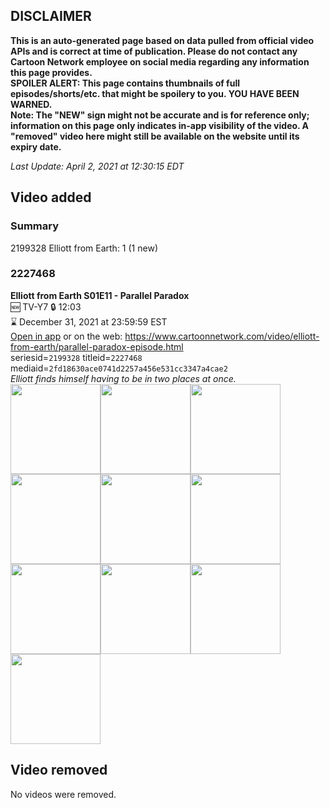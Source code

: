 ## DISCLAIMER
**This is an auto-generated page based on data pulled from official video APIs and is correct at time of publication. Please do not contact any Cartoon Network employee on social media regarding any information this page provides.**  
**SPOILER ALERT: This page contains thumbnails of full episodes/shorts/etc. that might be spoilery to you. YOU HAVE BEEN WARNED.**  
**Note: The "NEW" sign might not be accurate and is for reference only; information on this page only indicates in-app visibility of the video. A "removed" video here might still be available on the website until its expiry date.**  

_Last Update: April 2, 2021 at 12:30:15 EDT_
## Video added
### Summary
2199328 Elliott from Earth: 1 (1 new)  
### 2227468
**Elliott from Earth S01E11 - Parallel Paradox**  
🆕 TV-Y7 🔒 12:03  
⌛ December 31, 2021 at 23:59:59 EST  
[Open in app](https://cnvideo.sercomkc.org/redirector.html?type=cnapp&seriesid=2199328&titleid=2227468&mediaid=2fd18630ace0741d2257a456e531cc3347a4cae2) or on the web: https://www.cartoonnetwork.com/video/elliott-from-earth/parallel-paradox-episode.html  
seriesid=`2199328` titleid=`2227468` mediaid=`2fd18630ace0741d2257a456e531cc3347a4cae2`  
_Elliott finds himself having to be in two places at once._  
<a href="https://s3.amazonaws.com/cartoonorchestrator/2227468_001_1280x720.jpg"><img src="https://s3.amazonaws.com/cartoonorchestrator/2227468_001_640x360.jpg" height="144px" /></a><a href="https://s3.amazonaws.com/cartoonorchestrator/2227468_002_1280x720.jpg"><img src="https://s3.amazonaws.com/cartoonorchestrator/2227468_002_640x360.jpg" height="144px" /></a><a href="https://s3.amazonaws.com/cartoonorchestrator/2227468_003_1280x720.jpg"><img src="https://s3.amazonaws.com/cartoonorchestrator/2227468_003_640x360.jpg" height="144px" /></a><a href="https://s3.amazonaws.com/cartoonorchestrator/2227468_004_1280x720.jpg"><img src="https://s3.amazonaws.com/cartoonorchestrator/2227468_004_640x360.jpg" height="144px" /></a><a href="https://s3.amazonaws.com/cartoonorchestrator/2227468_005_1280x720.jpg"><img src="https://s3.amazonaws.com/cartoonorchestrator/2227468_005_640x360.jpg" height="144px" /></a><a href="https://s3.amazonaws.com/cartoonorchestrator/2227468_006_1280x720.jpg"><img src="https://s3.amazonaws.com/cartoonorchestrator/2227468_006_640x360.jpg" height="144px" /></a><a href="https://s3.amazonaws.com/cartoonorchestrator/2227468_007_1280x720.jpg"><img src="https://s3.amazonaws.com/cartoonorchestrator/2227468_007_640x360.jpg" height="144px" /></a><a href="https://s3.amazonaws.com/cartoonorchestrator/2227468_008_1280x720.jpg"><img src="https://s3.amazonaws.com/cartoonorchestrator/2227468_008_640x360.jpg" height="144px" /></a><a href="https://s3.amazonaws.com/cartoonorchestrator/2227468_009_1280x720.jpg"><img src="https://s3.amazonaws.com/cartoonorchestrator/2227468_009_640x360.jpg" height="144px" /></a><a href="https://s3.amazonaws.com/cartoonorchestrator/2227468_010_1280x720.jpg"><img src="https://s3.amazonaws.com/cartoonorchestrator/2227468_010_640x360.jpg" height="144px" /></a>
## Video removed
No videos were removed.  
